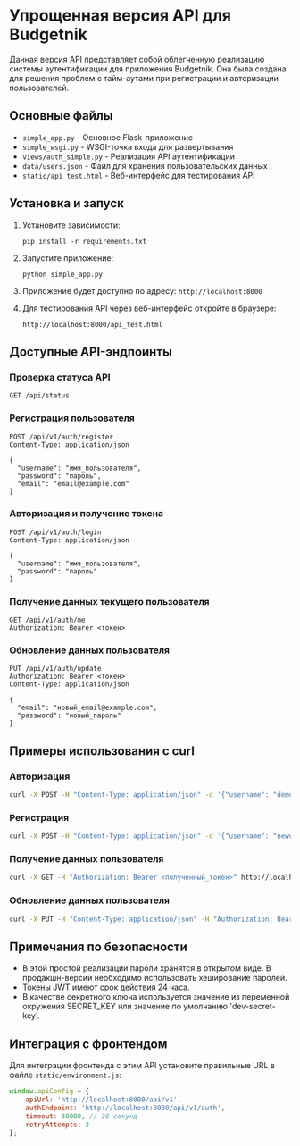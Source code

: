 # Упрощенная версия API для Budgetnik

Данная версия API представляет собой облегченную реализацию системы аутентификации для приложения Budgetnik. Она была создана для решения проблем с тайм-аутами при регистрации и авторизации пользователей.

## Основные файлы

- `simple_app.py` - Основное Flask-приложение
- `simple_wsgi.py` - WSGI-точка входа для развертывания
- `views/auth_simple.py` - Реализация API аутентификации
- `data/users.json` - Файл для хранения пользовательских данных
- `static/api_test.html` - Веб-интерфейс для тестирования API

## Установка и запуск

1. Установите зависимости:
   ```
   pip install -r requirements.txt
   ```

2. Запустите приложение:
   ```
   python simple_app.py
   ```

3. Приложение будет доступно по адресу: `http://localhost:8000`

4. Для тестирования API через веб-интерфейс откройте в браузере:
   ```
   http://localhost:8000/api_test.html
   ```

## Доступные API-эндпоинты

### Проверка статуса API
```
GET /api/status
```

### Регистрация пользователя
```
POST /api/v1/auth/register
Content-Type: application/json

{
  "username": "имя_пользователя",
  "password": "пароль",
  "email": "email@example.com"
}
```

### Авторизация и получение токена
```
POST /api/v1/auth/login
Content-Type: application/json

{
  "username": "имя_пользователя",
  "password": "пароль"
}
```

### Получение данных текущего пользователя
```
GET /api/v1/auth/me
Authorization: Bearer <токен>
```

### Обновление данных пользователя
```
PUT /api/v1/auth/update
Authorization: Bearer <токен>
Content-Type: application/json

{
  "email": "новый_email@example.com",
  "password": "новый_пароль"
}
```

## Примеры использования с curl

### Авторизация
```bash
curl -X POST -H "Content-Type: application/json" -d '{"username": "demo", "password": "demo123"}' http://localhost:8000/api/v1/auth/login
```

### Регистрация
```bash
curl -X POST -H "Content-Type: application/json" -d '{"username": "newuser", "password": "newpass123", "email": "new@example.com"}' http://localhost:8000/api/v1/auth/register
```

### Получение данных пользователя
```bash
curl -X GET -H "Authorization: Bearer <полученный_токен>" http://localhost:8000/api/v1/auth/me
```

### Обновление данных пользователя
```bash
curl -X PUT -H "Content-Type: application/json" -H "Authorization: Bearer <полученный_токен>" -d '{"email": "updated@example.com"}' http://localhost:8000/api/v1/auth/update
```

## Примечания по безопасности

- В этой простой реализации пароли хранятся в открытом виде. В продакшн-версии необходимо использовать хеширование паролей.
- Токены JWT имеют срок действия 24 часа.
- В качестве секретного ключа используется значение из переменной окружения SECRET_KEY или значение по умолчанию 'dev-secret-key'.

## Интеграция с фронтендом

Для интеграции фронтенда с этим API установите правильные URL в файле `static/environment.js`:

```javascript
window.apiConfig = {
    apiUrl: 'http://localhost:8000/api/v1',
    authEndpoint: 'http://localhost:8000/api/v1/auth',
    timeout: 30000, // 30 секунд
    retryAttempts: 3
};
``` 